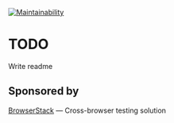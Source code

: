 [![Maintainability](https://api.codeclimate.com/v1/badges/e61778d7050748cc9331/maintainability)](https://codeclimate.com/github/ali-l/biimer/maintainability)

# TODO
Write readme



Sponsored by
------------

[BrowserStack](https://browserstack.com) — Cross-browser testing solution
